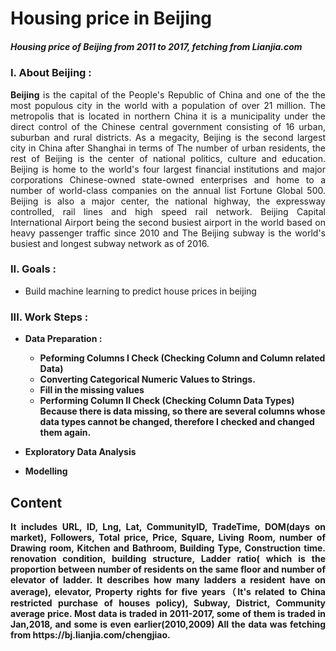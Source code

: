 # Housing price in Beijing
##### Housing price of Beijing from 2011 to 2017, fetching from Lianjia.com

### I. About Beijing : 
<p align="justify"><b>Beijing</b> is the capital of the People's Republic of China and one of the
                    the most populous city in the world with a population of over 21 million. The metropolis that is located
                    in northern China it is a municipality under the direct control of the Chinese central government
                    consisting of 16 urban, suburban and rural districts. As a megacity, Beijing is the second largest city in China after Shanghai in terms of
                    The number of urban residents, the rest of Beijing is the center of national politics, culture and education.
                    Beijing is home to the world's four largest financial institutions and major corporations
                    Chinese-owned state-owned enterprises and home to a number of world-class companies on the annual list
                    Fortune Global 500. Beijing is also a major center, the national highway, the expressway
                    controlled, rail lines and high speed rail network. Beijing Capital International Airport
                    being the second busiest airport in the world based on heavy passenger traffic since 2010 and
                    The Beijing subway is the world's busiest and longest subway network as of 2016.  


### II. Goals : 
- Build machine learning to predict house prices in beijing

### III. Work Steps : 
- <b> Data Preparation :
   - Peforming Columns I Check (Checking Column and Column related Data)
   - Converting Categorical Numeric Values to Strings.
   - Fill in the missing values
   - Performing Column II Check (Checking Column Data Types) Because there is data missing, so there are several columns whose data types cannot be changed, therefore I checked and changed them again.

- Exploratory Data Analysis 

- Modelling



## Content
<p align="justify"> It includes URL, ID, Lng, Lat, CommunityID, TradeTime, DOM(days on market), Followers, Total price, Price, Square, Living Room, number of Drawing room, Kitchen and Bathroom, Building Type, Construction time. renovation condition, building structure, Ladder ratio( which is the proportion between number of residents on the same floor and number of elevator of ladder. It describes how many ladders a resident have on average), elevator, Property rights for five years（It's related to China restricted purchase of houses policy), Subway, District, Community average price. Most data is traded in 2011-2017, some of them is traded in Jan,2018, and some is even earlier(2010,2009) All the data was fetching from https://bj.lianjia.com/chengjiao.
